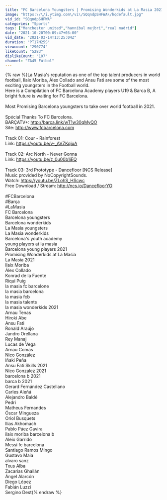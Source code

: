 ```yaml
---
title: "FC Barcelona Youngsters | Promising Wonderkids at La Masia 2021"
image: "https:\/\/i.ytimg.com\/vi\/SQqndpSHFWA\/hqdefault.jpg"
vid_id: "SQqndpSHFWA"
categories: "Sports"
tags: ["Manchester united","hannibal mejbri","real madrid"]
date: "2021-10-20T00:09:47+03:00"
vid_date: "2021-03-14T13:25:04Z"
duration: "PT17M25S"
viewcount: "290774"
likeCount: "5283"
dislikeCount: "107"
channel: "ZA45 Fútbol"
---
```

{% raw %}La Masia's reputation as one of the top talent producers in world football, Ilaix Moriba, Álex Collado and Ansu Fati are some of the most exciting youngsters in the Football world.<br />Here is a Compilation of FC Barcelona Academy players U19 &amp; Barca B, A bright future is waiting for FC Barcelona.<br /><br />Most Promising Barcelona youngsters to take over world football in 2021.<br /><br />Spécial Thanks To FC Barcelona.<br />BARÇATV+: <a rel="nofollow" target="blank" href="http://barca.link/wT1w30qMyQO​">http://barca.link/wT1w30qMyQO​</a><br />Site: <a rel="nofollow" target="blank" href="http://www.fcbarcelona.com">http://www.fcbarcelona.com</a><br /><br />Track 01: Cour - Rainforest<br />Link: <a rel="nofollow" target="blank" href="https://youtu.be/v-_AVZKqiuA">https://youtu.be/v-_AVZKqiuA</a><br /><br />Track 02: Arc North - Never Gonna<br />Link: <a rel="nofollow" target="blank" href="https://youtu.be/z_0u00b1iEQ">https://youtu.be/z_0u00b1iEQ</a><br /><br />Track 03: 3rd Prototype - Dancefloor [NCS Release]<br />Music provided by NoCopyrightSounds.<br />Watch: <a rel="nofollow" target="blank" href="https://youtu.be/ZLohS_HScwc">https://youtu.be/ZLohS_HScwc</a><br />Free Download / Stream: <a rel="nofollow" target="blank" href="http://ncs.io/DancefloorYO">http://ncs.io/DancefloorYO</a><br /><br />#FCBarcelona<br />#Barça<br />#LaMasia <br />FC Barcelona<br />Barcelona youngsters<br />Barcelona wonderkids<br />La Masia youngsters<br />La Masia wonderkids<br />Barcelona's youth academy<br />young players at la masia<br />Barcelona young players 2021<br />Promising Wonderkids at La Masia <br />La Masia 2021<br />Ilaix Moriba<br />Álex Collado<br />Konrad de la Fuente<br />Riqui Puig  <br />la masia fc barcelone<br />la masia barcelona<br />la masia fcb<br />la masia talents<br />la masia wonderkids 2021<br />Arnau Tenas<br />Hiroki Abe<br />Ansu Fati<br />Ronald Araújo<br />Jandro Orellana<br />Rey Manaj<br />Lucas de Vega<br />Arnau Comas<br />Nico González<br />Iñaki Peña<br />Ansu Fati Skills 2021<br />Nico Gonzalez 2021<br />barcelona b 2021<br />barca b 2021<br />Gerard Fernández Castellano<br />Carles Aleñá  <br />Alejandro Baldé<br />Pedri<br />Matheus Fernandes<br />Óscar Mingueza<br />Oriol Busquets <br />Ilias Akhomach<br />Pablo Páez Gavira<br />ilaix moriba barcelona b<br />Aleix Garrido<br />Messi fc barcelona <br />Santiago Ramos Mingo <br />Gustavo Maia  <br />alvaro sanz<br />Txus Alba<br />Zacarias Ghailán<br />Ángel Alarcón<br />Diego López<br />Fabián Luzzi<br />Sergino Dest{% endraw %}
